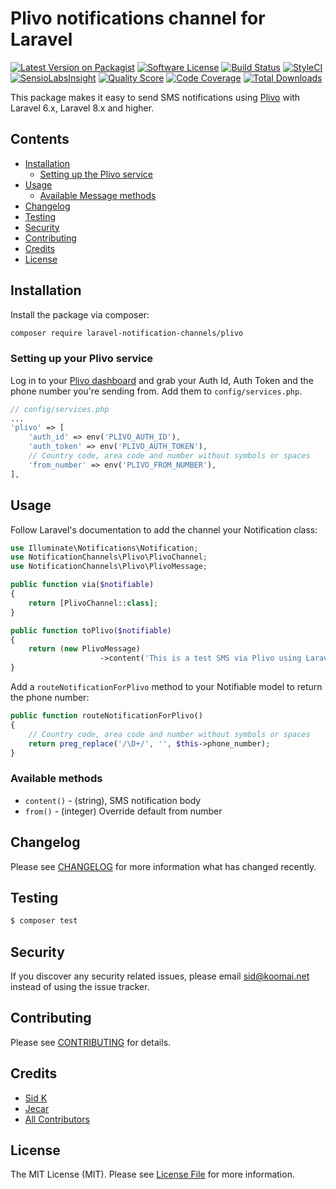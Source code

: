 # Plivo notifications channel for Laravel 

[![Latest Version on Packagist](https://img.shields.io/packagist/v/laravel-notification-channels/plivo.svg?style=flat-square)](https://packagist.org/packages/laravel-notification-channels/plivo)
[![Software License](https://img.shields.io/badge/license-MIT-brightgreen.svg?style=flat-square)](LICENSE.md)
[![Build Status](https://img.shields.io/travis/laravel-notification-channels/plivo/master.svg?style=flat-square)](https://travis-ci.org/laravel-notification-channels/plivo)
[![StyleCI](https://styleci.io/repos/65715218/shield)](https://styleci.io/repos/65715218)
[![SensioLabsInsight](https://img.shields.io/sensiolabs/i/f4bd99c4-092c-4e36-a319-826f142c1ec4.svg?style=flat-square)](https://insight.sensiolabs.com/projects/f4bd99c4-092c-4e36-a319-826f142c1ec4)
[![Quality Score](https://img.shields.io/scrutinizer/g/laravel-notification-channels/plivo.svg?style=flat-square)](https://scrutinizer-ci.com/g/laravel-notification-channels/plivo)
[![Code Coverage](https://img.shields.io/scrutinizer/coverage/g/laravel-notification-channels/plivo/master.svg?style=flat-square)](https://scrutinizer-ci.com/g/laravel-notification-channels/plivo/?branch=master)
[![Total Downloads](https://img.shields.io/packagist/dt/laravel-notification-channels/plivo.svg?style=flat-square)](https://packagist.org/packages/laravel-notification-channels/plivo)


This package makes it easy to send SMS notifications using [Plivo](https://plivo.com) with Laravel 6.x, Laravel 8.x and higher.

## Contents

- [Installation](#installation)
	- [Setting up the Plivo service](#setting-up-the-Plivo-service)
- [Usage](#usage)
	- [Available Message methods](#available-message-methods)
- [Changelog](#changelog)
- [Testing](#testing)
- [Security](#security)
- [Contributing](#contributing)
- [Credits](#credits)
- [License](#license)


## Installation

Install the package via composer:
```bash
composer require laravel-notification-channels/plivo
```


### Setting up your Plivo service
Log in to your [Plivo dashboard](https://manage.plivo.com/dashboard/) and grab your Auth Id, Auth Token and the phone number you're sending from. Add them to `config/services.php`.  

```php
// config/services.php
...
'plivo' => [
    'auth_id' => env('PLIVO_AUTH_ID'),
    'auth_token' => env('PLIVO_AUTH_TOKEN'),
    // Country code, area code and number without symbols or spaces
    'from_number' => env('PLIVO_FROM_NUMBER'),
],
```

## Usage

Follow Laravel's documentation to add the channel your Notification class:

```php
use Illuminate\Notifications\Notification;
use NotificationChannels\Plivo\PlivoChannel;
use NotificationChannels\Plivo\PlivoMessage;

public function via($notifiable)
{
    return [PlivoChannel::class];
}

public function toPlivo($notifiable)
{
    return (new PlivoMessage)
                    ->content('This is a test SMS via Plivo using Laravel Notifications!');
}
```  

Add a `routeNotificationForPlivo` method to your Notifiable model to return the phone number:  

```php
public function routeNotificationForPlivo()
{
    // Country code, area code and number without symbols or spaces
    return preg_replace('/\D+/', '', $this->phone_number);
}
```    

### Available methods

* `content()` - (string), SMS notification body
* `from()` - (integer) Override default from number

## Changelog

Please see [CHANGELOG](CHANGELOG.md) for more information what has changed recently.

## Testing

``` bash
$ composer test
```

## Security

If you discover any security related issues, please email sid@koomai.net instead of using the issue tracker.

## Contributing

Please see [CONTRIBUTING](CONTRIBUTING.md) for details.

## Credits

- [Sid K](https://github.com/koomai)
- [Jecar](https://github.com/JefteCaro)
- [All Contributors](../../contributors)

## License

The MIT License (MIT). Please see [License File](LICENSE.md) for more information.

